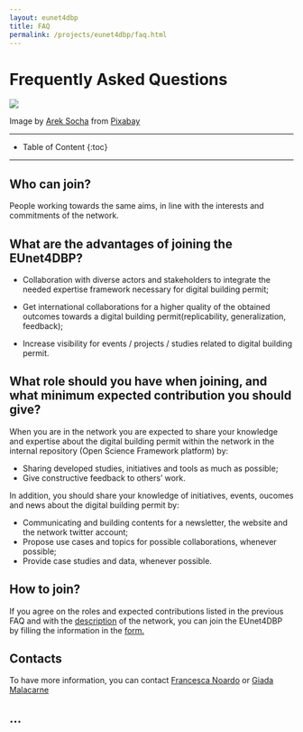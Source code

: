```yaml
---
layout: eunet4dbp
title: FAQ
permalink: /projects/eunet4dbp/faq.html
---
```




<h1>Frequently Asked Questions</h1>


<div class="row">
  <div class="col-sm-12 col-xs-12"><img class="img-responsive" src="{{ "/projects/eunet4dbp/img/question-mark.jpg" }}" style="max-height: 500px"></div>
</div>

Image by [Arek Socha](https://pixabay.com/users/qimono-1962238/?utm_source=link-attribution&utm_medium=referral&utm_campaign=image&utm_content=3470783) from [Pixabay](https://pixabay.com) 


- - -

* Table of Content
{:toc}

- - -


## Who can join?

People working towards the same aims, in line with the interests and commitments of the network.

## What are the **advantages** of joining the EUnet4DBP?

- Collaboration with diverse actors and stakeholders to integrate the needed expertise
framework necessary for digital building permit;

- Get international collaborations for a higher quality of the obtained outcomes towards a digital building permit(replicability, generalization, feedback);

- Increase visibility for events / projects / studies related to digital building permit.

## What **role** should you have when joining, and what minimum **expected contribution** you should give?

When you are in the network you are expected to share your knowledge and expertise about the digital building permit within the network in the internal repository (Open Science Framework platform) by:

- Sharing developed studies, initiatives and tools as much as possible;
- Give constructive feedback to others’ work.

In addition, you should share your knowledge of initiatives, events, oucomes and news about the digital building permit by:

- Communicating and building contents for a newsletter, the website and the network
twitter account;
- Propose use cases and topics for possible collaborations, whenever possible;
- Provide case studies and data, whenever possible.

## How to join?

If you agree on the roles and expected contributions listed in the previous FAQ and with the [description](https://3d.bk.tudelft.nl/projects/eunet4dbp/about.html) of the network, you can join the EUnet4DBP by  filling the information in the [form.](https://tudelft3d.typeform.com/to/nQPWVQXl)

## Contacts

To have more information, you can contact [Francesca Noardo](f.noardo@tudelft.nl) or [Giada Malacarne](giada.malacarne@frunhofer.it)

## ...